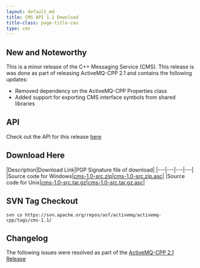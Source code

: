 ```yaml
---
layout: default_md
title: CMS API 1.1 Download
title-class: page-title-cms
type: cms
---
```


New and Noteworthy
------------------

This is a minor release of the C++ Messaging Service (CMS). This release is was done as part of releasing ActiveMQ-CPP 2.1 and contains the following updates:

* Removed dependency on the ActiveMQ-CPP Properties class
* Added support for exporting CMS interface symbols from shared libraries

API
---

Check out the API for this release [here](http://activemq.apache.org/cms/api_docs/cms-1.1)

Download Here
-------------

|Description|Download Link|PGP Signature file of download|
|---|---|---|---|
|Source code for Windows|[cms-1.0-src.zip](http://archive.apache.org/dist/activemq/activemq-cpp/source/cms-1.0-src.zip)|[cms-1.0-src.zip.asc](http://archive.apache.org/dist/activemq/activemq-cpp/source/cms-1.0-src.zip.asc)|
|Source code for Unix|[cms-1.0-src.tar.gz](http://archive.apache.org/dist/activemq/activemq-cpp/source/cms-1.0-src.tar.gz)|[cms-1.0-src.tar.gz.asc](http://archive.apache.org/dist/activemq/activemq-cpp/source/cms-1.0-src.tar.gz.asc)|

SVN Tag Checkout
----------------
```
svn co https://svn.apache.org/repos/asf/activemq/activemq-cpp/tags/cms-1.1/
```

Changelog
---------

The following issues were resolved as part of the [ActiveMQ-CPP 2.1 Release](Index/Overview/Download/activemq-cpp-21-release.md)

 

